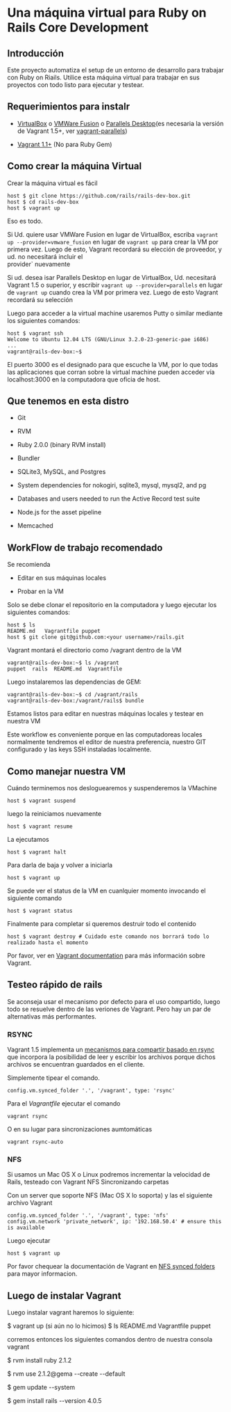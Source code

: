 # Una máquina virtual para Ruby on Rails Core Development

## Introducción

Este proyecto automatiza el setup de un entorno de desarrollo para trabajar con Ruby on Riails. Utilice esta máquina virtual para trabajar en sus proyectos con todo listo para ejecutar y testear.

## Requerimientos para instalr

* [VirtualBox](https://www.virtualbox.org) o [VMWare Fusion](http://www.vmware.com/products/fusion) o [Parallels Desktop](http://www.parallels.com/products/desktop/)(es necesaria la versión de Vagrant 1.5+, ver [vagrant-parallels](http://parallels.github.io/vagrant-parallels/docs/installation/index.html))

* [Vagrant 1.1+](http://vagrantup.com) (No para Ruby Gem)

## Como crear la máquina Virtual

Crear la máquina virtual es fácil

    host $ git clone https://github.com/rails/rails-dev-box.git
    host $ cd rails-dev-box
    host $ vagrant up

Eso es todo.

Si Ud. quiere usar VMWare Fusion en lugar de VirtualBox, escriba `vagrant up --provider=vmware_fusion` en lugar de `vagrant up` para crear la VM por primera vez. Luego de esto, Vagrant recordará su elección de proveedor, y ud. no necesitará incluir el  
provider` nuevamente

Si ud. desea isar Parallels Desktop en lugar de VirtualBox, Ud. necesitará Vagrant 1.5 o superior, y escribir `vagrant up --provider=parallels` en lugar de `vagrant up` cuando crea la VM por primera vez. Luego de esto Vagrant recordará su selección

Luego para acceder a la virtual machine usaremos Putty o similar mediante los siguientes comandos:

    host $ vagrant ssh
    Welcome to Ubuntu 12.04 LTS (GNU/Linux 3.2.0-23-generic-pae i686)
    ...
    vagrant@rails-dev-box:~$

El puerto 3000 es el designado para que escuche la VM, por lo que todas las aplicaciones que corran sobre la virtual machine pueden acceder vía localhost:3000 en la computadora que oficia de host.


## Que tenemos en esta distro

* Git

* RVM

* Ruby 2.0.0 (binary RVM install)

* Bundler

* SQLite3, MySQL, and Postgres

* System dependencies for nokogiri, sqlite3, mysql, mysql2, and pg

* Databases and users needed to run the Active Record test suite

* Node.js for the asset pipeline

* Memcached

## WorkFlow de trabajo recomendado

Se recomienda

* Editar en sus máquinas locales

* Probar en la VM

Solo se debe clonar el repositorio en la computadora y luego ejecutar los siguientes comandos:

    host $ ls
    README.md   Vagrantfile puppet
    host $ git clone git@github.com:<your username>/rails.git

Vagrant montará el directorio como /vagrant dentro de la VM


    vagrant@rails-dev-box:~$ ls /vagrant
    puppet  rails  README.md  Vagrantfile

Luego instalaremos las dependencias de GEM:

    vagrant@rails-dev-box:~$ cd /vagrant/rails
    vagrant@rails-dev-box:/vagrant/rails$ bundle

Estamos listos para editar en nuestras máquinas locales y testear en nuestra VM

Este workflow es conveniente porque en las computadoreas locales normalmente tendremos el editor de nuestra preferencia, nuestro GIT configurado y las keys SSH instaladas localmente.

## Como manejar nuestra VM

Cuándo terminemos nos desloguearemos y suspenderemos la VMachine

    host $ vagrant suspend

luego la reiniciamos nuevamente

    host $ vagrant resume

La ejecutamos

    host $ vagrant halt

Para darla de baja y volver a iniciarla

    host $ vagrant up

Se puede ver el status de la VM en cuanlquier momento invocando el siguiente comando

    host $ vagrant status

Finalmente para completar si queremos destruir todo el contenido

    host $ vagrant destroy # Cuidado este comando nos borrará todo lo realizado hasta el momento

Por favor, ver en [Vagrant documentation](http://docs.vagrantup.com/v2/) para más información sobre Vagrant.

## Testeo rápido de rails

Se aconseja usar el mecanismo por defecto para el uso compartido, luego todo se resuelve dentro de las veriones de Vagrant. Pero hay un par de alternativas más performantes.

### RSYNC

Vagrant 1.5 implementa un [mecanismos para compartir basado en rsync](https://www.vagrantup.com/blog/feature-preview-vagrant-1-5-rsync.html) que incorpora la posibilidad de leer y escribir los archivos porque dichos archivos se encuentran guardados en el cliente.

  Simplemente tipear el comando.

    config.vm.synced_folder '.', '/vagrant', type: 'rsync'

Para el _Vagrantfile_ ejecutar el comando

    vagrant rsync

O en su lugar para sincronizaciones aumtomáticas

    vagrant rsync-auto


### NFS

Si usamos un Mac OS X o Linux podremos incrementar la velocidad de Rails, testeado con Vagrant NFS Sincronizando carpetas

Con un server que soporte NFS (Mac OS X lo soporta) y las el siguiente archivo Vagrant

    config.vm.synced_folder '.', '/vagrant', type: 'nfs'
    config.vm.network 'private_network', ip: '192.168.50.4' # ensure this is available

Luego ejecutar

    host $ vagrant up

Por favor chequear la documentación de Vagrant en [NFS synced folders](http://docs.vagrantup.com/v2/synced-folders/nfs.html) para mayor informacion.


## Luego de instalar Vagrant 


Luego instalar vagrant haremos lo siguiente:

$ vagrant up (si aún no lo hicimos)
$ ls
README.md   Vagrantfile puppet

corremos entonces los siguientes comandos dentro de nuestra consola vagrant

$ rvm install ruby 2.1.2

$ rvm use 2.1.2@gema --create --default

$ gem update --system 

$ gem install rails --version 4.0.5 
